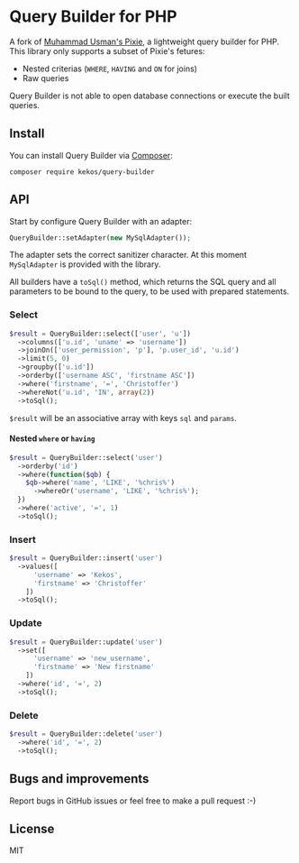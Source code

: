 # Query Builder for PHP

A fork of [Muhammad Usman's Pixie](https://github.com/usmanhalalit/pixie), a lightweight query builder for PHP.
This library only supports a subset of Pixie's fetures:

* Nested criterias (`WHERE`, `HAVING` and `ON` for joins)
* Raw queries

Query Builder is not able to open database connections or execute the built
queries.

## Install

You can install Query Builder via [Composer](http://getcomposer.org/):

```
composer require kekos/query-builder
```

## API

Start by configure Query Builder with an adapter:

```PHP
QueryBuilder::setAdapter(new MySqlAdapter());
```

The adapter sets the correct sanitizer character.
At this moment `MySqlAdapter` is provided with the library.

All builders have a `toSql()` method, which returns the SQL query and all
parameters to be bound to the query, to be used with prepared statements.

### Select

```PHP
$result = QueryBuilder::select(['user', 'u'])
  ->columns(['u.id', 'uname' => 'username'])
  ->joinOn(['user_permission', 'p'], 'p.user_id', 'u.id')
  ->limit(5, 0)
  ->groupby(['u.id'])
  ->orderby(['username ASC', 'firstname ASC'])
  ->where('firstname', '=', 'Christoffer')
  ->whereNot('u.id', 'IN', array(2))
  ->toSql();
```

`$result` will be an associative array with keys `sql` and `params`.

#### Nested `where` or `having`

```PHP
$result = QueryBuilder::select('user')
  ->orderby('id')
  ->where(function($qb) {
    $qb->where('name', 'LIKE', '%chris%')
      ->whereOr('username', 'LIKE', '%chris%');
  })
  ->where('active', '=', 1)
  ->toSql();
```

### Insert

```PHP
$result = QueryBuilder::insert('user')
  ->values([
      'username' => 'Kekos',
      'firstname' => 'Christoffer'
    ])
  ->toSql();
```

### Update

```PHP
$result = QueryBuilder::update('user')
  ->set([
      'username' => 'new_username',
      'firstname' => 'New firstname'
    ])
  ->where('id', '=', 2)
  ->toSql();
```

### Delete

```PHP
$result = QueryBuilder::delete('user')
  ->where('id', '=', 2)
  ->toSql();
```

## Bugs and improvements

Report bugs in GitHub issues or feel free to make a pull request :-)

## License

MIT